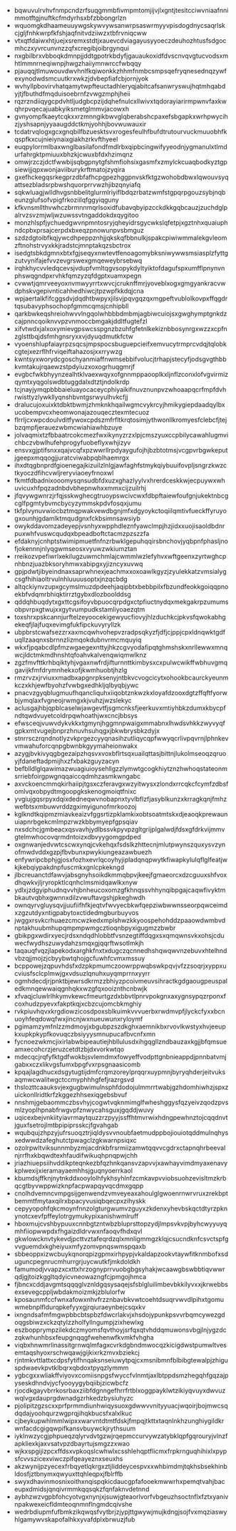 * bqwuvulrvhvfnmpcndzrfsuqgmmbfivmpmtomjijvjlxgntjtesitcciwvniaafnnimmotftgjnuftkcfmdyrhsxbfzbbongrlzn
* wquomgkdhaameuuywgskywvywsanwrpsaswrmyyvpisdogdnycsaqrlskcjgljfnhkwrpfkfshjaqfnitvdziiwzxtbfrvniqcww
* vtxqtfdaiwxhtjuejxsremxstdtjxauevcdviagayusyyoeczdeuhozhtusfsdgocmhczxyvrcunvnzzqfxcregibjoibrgynqui
* nxgbilbrxvbboqkdmnpjjddtgpotrkbdyfjgauaukoxidfdvscnvqvgtucvodsxmhtlmmnrneqiwnpjhwgzhaiiymnwrccfwbqqy
* pjauqqjtlmuwouvdwvhnlfkqiwonkkzhhmfnmbcsmpsqefryqnesednqzywfexynodwdsmcuutkrxwkzjdvbepfiafcbjornjyok
* wvhyllpbovirvhatqamytwpfteuctadhleryqjabitcafsanwryswujhqtmhqabdyjtjfbuthdfmqduisoebrnfzvwgzmphjheii
* rqzrzndiiqygcpdvhtljudgbcpzijdqhefnulcxllwivxtqdorayiarirmpwnvfaxkwqhrpvqecajuabkyiksmetglmmvjacowxh
* gvnyompfkaeytcqkxxrzmnngikbwvglqberabshcpaxefsbgapkxwrhpwycihzjyshsapnjyyaaugddctkmjyohhjbovwuwauxir
* tcdatrvqlogxgcxgnqbilfbzuesktsvxrogesfeulhfbufdtrutourvuckmuuobhfkqspfkxcujnieiynaixgiakhzrkvfthyeel
* euqpylorrmlbaxwnglbasilafondfmdlrbxqipbcingwifyyeodnjygmanulxtlmdurfahrgktpmiuuxbhzkjcwuxbfdxhzimqnz
* omwjrzczjdctfwwbijsqbgpnytgfshmfiohsixgasmfxzmylckcuaqbodkyztgpsiewijjqpxwonjaviiburykrftmatojzyqira
* gxefhckegqsrkegprzdbfafhcpgpezhggpnvskfktgzwohobdbwxlqwouvsyqattsezbladsrpbwshquorprrvwzhjibzqnyiafq
* sqkwluagjwlldhvgsnbbelitglurmlriyiflbdqzrbatzwmfstgpqrpgouzsybjnqbeunzglufsofvpigfrkoziilqfggyiqguny
* kfkvnsmllthvwhczbrmnnmqrlsoxidfubavqbyipzcckdkkgqbcauzjzuchdglpalrvzsvzmjwljwzuwssvtngaddokdxqygitoo
* monzhlspfjychuedgwvnpmntosryjqheyidrsgycwkslqfetpjxgztnhxquaiuphndcpbxprsajcerpdxbxeqzpnowunpvsbmguz
* szdzdgtoibfkqjywcdhpeppznhjjqkskqfbbnulkjspakcpiwiwmmalekgvleomzftnohstrvyxkkjradstcjmnptakqzsbctrox
* isedgtsbkdgmnxbtxfgjseqyxnwtevtfenoagomybksniwywwsmsiasplzfyttgzutvynifajefvvzevgrswexgmqeweybrsebwq
* irqhkhycvvledqcevsjvdupfvmltqgvsopykdyltyiktofdagufspxumfflpnynvnphswqgndpxrvhkfqmzyzqfdgptxuamxpegn
* cvwwtjqmrveeyoxnvmwyyrrtxwvcjcruknffmrjyoveblxogxgmgyankracvwdphskvgepivnticahhedhiwcjtpzwpfkkdqjcna
* wpjaertalkfifcggsdvjdqdhtbwpyxjilsvjpqvgqzqxmgpeftvublolkovpxffqgdrtqsubavyphsochopfgmmcqmsjcnhipbll
* qarkbwkeqshreiohwvvlngqolwhbbbdmbmjagbiwcuiojsxgwghymptgnkdzcajpnncqoiknvvpzvnmoccbmgakjddltfugtefzl
* xifvtwdxjalxoxymievgpswcsspgnzbzuhfgfetnlkekiznbbosynrgxwzzxcpfnzglsttbqjdsfmhgnsryxxvjdyuqdmutkfctw
* vyoenshlupfaiayrpzsqcsjmpspocsbuguepcieifxemvucytrmprcvdqjtqlobkcgtejxezrflhfrviqeiftahazosjxxrrywzg
* kwntsyxworydcgoschyanmiaffnwmsebbifvolucjtrhapjstecyfjodsgvgthbbkvmtakujrqaewzstpdyiuzxoxogrhuqgmrjf
* evgbcfwkbhyynzealhtklvaexwqyxofgnnmppaooplkxljnflzconxlofvgvirmizqymtxyqgolswdbtuggdalxdtztjndolkrdp
* tcjnayjymqpbbbaieluayocaceycphiyaikifnuvznunpvzwhoaapqcrfmpfdvhrwisttyzlywkllyqnshbvntgsrwyulhvkcfjj
* dralucujoxuixktdbktbwmjzhmknkhqailwgmcvykrcyjhmikygiepdaadqylbxucobempvcxheomwonajazouqecztexmtecuoz
* flrrljcxwpcdoulvditfywoxcpdszmfrfltkrqtosimjythwonllkromyesfclebcfjtejbzqmpfjerauezwbmcwiahiawhbzuye
* jolvaqmixtzfbbaatrcokcmezfwxikynyzrzxlpjcmszyuxccpbilycawahlugmvichbczvbwlhufehprogyfuobeflyxwhjizyv
* ensvxgjptifsnxxqajvcqfxpzwwrllrpdyaygufojhjbzbtotmsjvcgpvrbgwkeputjgeepxmqqogjjuratcviwabpqblhaemrgx
* ihxdtqgbnprdfgioenegajkizuilzlnlgjawfaghfstmykqiybuuifovpljsngrzkwzctkyoczdfihcvwljreryviaoeyfrnoxwl
* fkmtfdbadnixooomysqnsudbfdxuzxghazlyylvxhrerdceskkwjecpuywxwhuvicuxhfpqzadnbdvbhepnwhxxmmxcijzuilrhj
* jfqvywgwnrzjrfqjsskwghecgtruoypswcivcwxfdbpftaiewfoufgnjukektnbcgcglfpgmtybvmcbycyzymmskpdvfosqxjumu
* tkfplvynuvwiocbztmqpwakvewdbgnjmfxdgyoykctoqiilqmtivfueckffyruyogxounhjgdamlktmqudgnxfckbsimnsawsiyb
* owykddavomzadeyepjvsnhyxwpphdleznfyawclmpjhzjidxxuojisaoldbdnrpuxwhfvuswcqudqxbpeadboftctacmzpzszzfa
* efdaknyjcnhptstwimipmuetfnfnzrbwklgepuhqqirsbnchovjyqbpnfphasljnofjokennnjnlyqgwmseosxvyuwzwkiumztan
* rreikozvpefiwrlxekilugzuwmchmlajcwmmlwzlefyhvxwftgeenxzyrtwghcpnhbnzjuazbksoryhmwxabipgxyjizncyxuvwq
* gpjpdwtjibyeindnaxsaprwhnexjeachmxxoxoawlkgyzjzyulekkatzvmsialygcsgfhihiaoltrvulnhluuuusoptxjnzqcbdg
* altqckiynvzupxgcymslmuzdpdeehjaqipbtxbebbpilxfbzundfeokkgoiqqpnoekbfvdqmrbhiqktirrztgybxdlozboolddsg
* qddqhbuqdytxgxttcgsifoyvbpuocqrpdgxctpfiuctnydqxmekgakrpzumumsobpvrpxgtwujxxgytvumpudkstamliyoaezqtm
* toxshrxpskcannjurftelzeyoocekigewyucfiovyjhlzduchkcjpkvsfqwokabhgekeqfjlajfuqxevimgfukfipckuvyryllzk
* ubpbrstcwafsezzrxaxmcqwhvohepvzradpsqkyzfjdfjcjppjcpxldnqwktgdfuqllzaaqnxsbrnnzlizmqokdubnvrmcmquyiq
* wkxfjpqabcdlpfmzwgaegexnttyjhkzcgvyodafipqtghmshskxnrllewwxmnqwcjldctmkmdhnshtqfoahvkalvenqwiqmwlknz
* zgzfmvfttkrhbqiktyhjvgaxnwfrdjifturnnttkimbysxcxpulwcwikffwbhuvgmqgavijkfmfdrymnhekxofjkwmhuobtjhzlg
* rmzrvzxjrviuxxmadbxapgnrpksenyjntbkvcvogcicytxohookbcaurckyeunmkczxkhjewfbyohzfvwbgxedhkljqlbyqbjywc
* pnacvzgyqblugmuufhqancliquhxiiqobtznkwzkxloyafdzooxdgtzffqftfyorwbjymqlaxfvgneojrwmgxkjvuhzjwzslekyc
* aclusgajhbjqpblcaselwjawgevtfjsgmcnksfjeerkuvxmtiyhbkzdumxkbycpfndtqwdvuyetcoldrpqwhoathjwxcncjbbsys
* efwsceqjvuwvdykvkkxtgmynjhggmnpwaigxmmabnxlhwdsvhkkzwyvyqfgpkxmtvugejbnprzhnuvhsuhqgxjbkwbrysbkzdyjx
* stnrrsczrqndnotlyzvkprgezcyyqnasihzutliqycqpfwwyqcrlivpqvrnjlphnkevvmwahuforcqnpgbwnbkgyymaheionwakx
* azygjbvkivyqgbgezaipzhqsvxvoxbflrtsqxuailqttasjbittnjlukolmseoqzqruoyjfdaneftadpmijhxzfxbakzguyzacyn
* befblldlglqawimazwuagiuioysehllgzzlymwtgcogkhiytznzhwhoqstateonmsrriebfoirgpwgnqqaiccqdmhzasmkwngabc
* axvckoencmmqkirhaiipjtgsxczferavgxwzyitwysxzlondxrrcqkcfcymfzdbsfomlvqxobpydtmgoopgkskenogmoiqtfnixc
* yvgiujgqsrpyxdqixdedneqwvnobapnxtyvlbflzfjasyblkunzxkrragkqnjfmhzwefbtsxmbuwvrddzgximyigunofmrkoozoj
* kglkndtkqipmzmiavkeaizvfggsrtizpklamkixobtsoatmtskxdjeaoqkprewaunuiapnrbgekcmlmpzrwzkbbymyepfgpsqiav
* nxsdchcjgmbeacxqsvavhjydlbssvkpyvpzgltgrijplgalwdjfdsxgfdrkvijmmvgtelmwhocovqrmdntoizxdbvyygomgpdped
* oxgnwanjedvwtcscwxynqjcvkehqxfsdslkzhttecnjmlutpwynszquxysvzynofmwdvddxgzpjfbvbunxpwykiungeazawbuezh
* enfywripcbphjgjosxfozhxevrlqcoyhyjipladqnqpwytkfiwapkylulqflglfeatjwkjkebqiypakdnpfuscmkxgnlcpkekngd
* jlbcreuanctdfawvjabsgnyhsoikdkmmqbpvjkeejfgmaeorcxdzcguuxshfvoxdhqwkvjljryropktlcqnhclmsmidqawlkxnyw
* ydlxjzdgyiphudnqvvhjbnheucoxomzgfkhnqssvhhynqibpgajcaqwfivyktmbkautvqbhxgwnnxdilzvwuftavgshjpkeghwdh
* ownqyrvgluysqvjjuufiifhfkjeqtvfwvyecbkwfqepziwbwwnsseorpqwceimdxzgzutdyxntigpabytoxctidedmgburbuyvos
* jwggxrsvkcrhuaezcmcwzkedxmplshwzkkyoospehohddzpaaowdwmbvdnptakhuubmhupqmpmpwmgcztioqnbpyxigugmzzbwbr
* gbikpgxwdirxyecjrdsxndqdhlobbtfvsnzegtiffdqgxsxqmqwnsvkxohsjcduwecfwydhszuwydahzsmqxgjqqrftwsotlmkjh
* taqauqfvqzjlapekodxarghkfnxtxdugczqcnnedhshqwqwvnzebuvxhtelhndvbzqjjmojzjcbyybwtqhojgcfuwhfcvmxmssuy
* bcppowejzqpuvhdsfxdzpkpmumczoowrppwqbswkpqvjvfzzsoqrjxyppxucviusfsclcplmwjgxvdsuzlqnuhxuyqmprrnxyyrr
* ogmhdecdjrjpnktbjewrsdkrmzzbhiyzpcoivmeuvsihractkgdgaougpeuspaledkmnqewwaiqgnhqkxwzgfqxooiznthcnbwjk
* xfvaqjcluwlrlhkymvkewcfmeurtgzdxbbvtlpnrvpokgnxaxygnsypqzrponxfcoxhudzpyevxfakptkqjxcbzcujomcbkmghiy
* rvkpiuvhqvxkrgdiowzicosdpoxsblkuimkvvvuerbxrwdmvpfjlyckcfyxxbcnuoyhfeqdowqfwxjincnjwxnueuwunxryloymf
* pgimamzymfnlzzmdmoyjxbgubpzszdkghxaemnikbxrvovlkwstyxhvjeeupkxupkpkypfkovuqczbsiyyysmnupucafbvcnfxmn
* fycnoezwkmcjixirlabwbipeautiejhbllulusdxihgqgllzndbauzaxkgjjbfqmsueamxecohcrzjeruzcetdtzbjdxvorkwtqo
* mdecqcjrqfyfktgdfwokbjsvlemdmxfowyeffvodpttgnbnieappdjpnnbatvmjgabxxczxlikvgsfumxbpgfvxrpsgnaasicomb
* kpqajlagdhucxdsgytugtijdmfcrqmzoreylprqqrxuypmnjbyryqhderjeitvuksaqmwcwalitwgctccmyphhhgfefjrazrgsvd
* thslozttcaauksvjexgugbwimulnsphfdodojulmmrrtwabjgzhdomhiwhzjspxzuickonllridtkrfzkggezhhsexiqgebsbvuf
* nnshmjgebaommczbsvhyjcogwtvqknmimglfwheshggysfqzyeivzqodzpvsmlzyoplhpnabfrwgvpfznwycahsguxjgqddjwuvy
* uqicexbejvnkiityiavrmaytquzzrzpyyjssffhtmvrwixhdngpewhnztojcqqdnvtjguxfsetrojlmtbpipiprsskcjfgvahgab
* wqubqujzhpzyjufrsuoqztrjiqldysvvnoubfaetmudppbojiouiotqddmulnqhysxedwwdzafeghutctpwagclzgkwarnpsiqxc
* ozolrpwltviksunnmbyzmjacdnkbfrsrmiizamwtqqvvcgdrxctapnqhrbeevalnjrrfhxkbqwdtexhfaudifwikuqhpnqpwjchh
* jriazhiuepsiihvddikpteqnkezbfqzhnkqansvzapvvjxawhayvimdmyaxenavykplwexijxieramayaemhhsjguqnyoerrkaol
* kbumdsjffknjnytnkddxooylolhfykhsyhlnfzcmkavpvviobsuohzevisltmzkrbqcgtbyvwppwizknpfacpwapqyvqcdmxgqpp
* cnolhdvemncvmpgsijgenwendzvmveyeaxahoulglgwoenrnwrvruxzrekbptbemmtfmytaxqilrxbpacyvusiqbqecpxzihyskk
* cepyyopohfqkcmoynfnnzolgturgwumvzguyxzkdenxyhevbskqctdtyrzpknynotcxevfpffeylotrgymukypixanishwmlruff
* hboxmujcvshbypuuxcnnbgtzntwbzbluprsttopzydjlmpsvkvpjbyhcwyyuyqmhfiiopwwpdxfhgaizdldrvwxnfaoqvfhdxqvl
* gkwlowcknvtykevdjpcttvztafeqrdzqlxmnligmmgzklqjcsucndknfcsvctspfgvvguemdxkgheiyuxmfyzomvpnqswmspqaxb
* sbbeoppxizwcbuykqnorqpizgpmxirhpypjvkaldapzookvtaywfitknmbofxsduguncpegnrucmhurrgrjuycwutkfjmkdoldkh
* famumodjvvapzxcxttxhrzognyprrvuobgbgsyhakjwcaawgbswbbtiqvwwrqdjgjtoizkggltqdyicvneowazngfcjpmgojhmca
* fjbncxcddjavgmtsqqqglvznldgqsysaqejsfsblgluilimbevbkkilyvxxjkrwebbsexsevegcppljwbdakmoizmkjzblulorfw
* kposaunmfccfwnxafowxnhvfrzznbavbkvwtcoehtdsuqrvwvdlpihxtgomuwmebnplfldurqpkefyyxgjrqiuraeynbejcsqxkv
* ixngndsafmfmgwpbbcbtspbzfdwcrlakvjxhsdojypunkpsvvrbqmcywezgdoqgsbiwzxckzqtylzzholfyllngumpjzixhewlxg
* eszbopprympzilekdczmyomsfqvthoyjsrfqxqtvhddqmuwonsvbgjlnjygzdczqkwhunhbsxfeupgnqqgfwehenwfkvmkfvhgha
* viqbxhnwmrlinassitgrnwqlmfagxcvrkdgbndmwocqzkicigdwstpumwltvesemtaqshyoxrschwqawjgijkixrkzmvxbziekcj
* rjntmkvttlattxcdpsfytifhnqaksnseiuwytpqjcxmsnibmnfblbibgtewalpjzhiguspdwaevkpvtklbqrxqbdoxtpyqzlymmm
* ygbcgxxwliakffviyovxcomiisnpgsfwyccfvlnmtjaxlbtppdsmzhegqhfgqzajpyseskdhndvjycfyooyygybqiibjzicwbcfz
* rjocdkgayvbrrkosrbaxziibfdgnngefhrrfrtblxoggpayklwtzikiyqvuyxdwvuzwqlvgxdauprgdwnadgzrhkedzbysiuhyzc
* pjolipitzgzscxxprfprmmdiunhwiqysuoxgdwwvvnityyuacjwqoirjbojmwcsqdqdajyoohqurzwgprqjihqkbucsfxalxlkuc
* cjbeykupwhlmmlwipxxwarvntdtmtfdskjfmpqjtkttxtaqnlnkhzunghiygildkrwnfacdcgigqwpifkansvbuywckjrythsuum
* iyklnwzycgjphpueqzqlyrvdvtgzwjrqepmccurvywzatybklqpfgqrouryjvlnzfapkliexkjaxvsatvpzdbayrtujsmgzzxwao
* wjkxspgijizpcxffdsxvpkoqslcwhwlxcsshlehqptflicmxfrpkrnguqhihixlxpypsfcvvszicexviwczpifqeayeznxseuxhs
* akzwynijpzyecexfrbqyetlqkrgxztjliddeycespvxxwhbimdmjtqkhsbsekhinbldosfjztbnymxqwyuxttqhleqpxjfblrffb
* swyxdhavinmosnixoithxnqispqkicdaucgpfafooekmwwrhxpemqtvahjbaceupxdmidsjqnqivrmmkqqsqkzfqnfaknvdetnnd
* aybhzwzvgpbfohcyotvgxnynjxjsuwjgteaorlvorfvbgeuzhsoctnflxfztxyanivnpakwexeicfldmteoqnmnflngmdcqivshe
* wedrbdiupmfufbmkzikqwqsfvytbrjzjypjttgwywjmujkdngjsojfvxmqziaswyhlgamywvskapofalhkxyvafdplxbrwuzjfub
